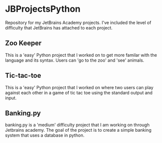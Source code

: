 # JBProjectsPython
Repository for my JetBrains Academy projects. 
I've included the level of difficulty that JetBrains has attached to each project.

## Zoo Keeper
This is a 'easy' Python project that I worked on to get more familar with the language and its syntax. Users can 'go to the zoo' and 'see' animals. 

## Tic-tac-toe
This is a 'easy' Python project that I worked on where two users can play against each other in a game of tic tac toe using the standard output and input. 

## Banking.py
banking.py is a 'medium' difficulty project that I am working on through Jetbrains academy. The goal of the project is to create a simple banking system that uses a database in python. 
